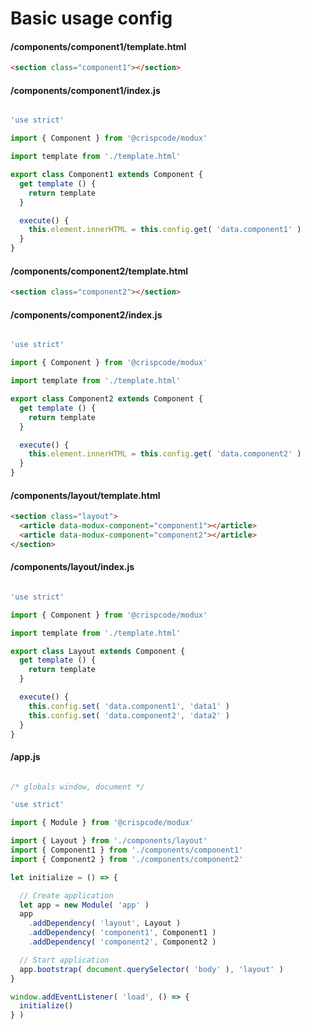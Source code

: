 # Basic usage config

#### /components/component1/template.html

```html
<section class="component1"></section>
```

#### /components/component1/index.js

```js

'use strict'

import { Component } from '@crispcode/modux'

import template from './template.html'

export class Component1 extends Component {
  get template () {
    return template
  }

  execute() {
    this.element.innerHTML = this.config.get( 'data.component1' )
  }
}

```
#### /components/component2/template.html

```html
<section class="component2"></section>
```

#### /components/component2/index.js

```js

'use strict'

import { Component } from '@crispcode/modux'

import template from './template.html'

export class Component2 extends Component {
  get template () {
    return template
  }

  execute() {
    this.element.innerHTML = this.config.get( 'data.component2' )
  }
}

```

#### /components/layout/template.html

```html
<section class="layout">
  <article data-modux-component="component1"></article>
  <article data-modux-component="component2"></article>
</section>
```

#### /components/layout/index.js

```js

'use strict'

import { Component } from '@crispcode/modux'

import template from './template.html'

export class Layout extends Component {
  get template () {
    return template
  }

  execute() {
    this.config.set( 'data.component1', 'data1' )
    this.config.set( 'data.component2', 'data2' )
  }
}

```

#### /app.js

```js

/* globals window, document */

'use strict'

import { Module } from '@crispcode/modux'

import { Layout } from './components/layout'
import { Component1 } from './components/component1'
import { Component2 } from './components/component2'

let initialize = () => {

  // Create application
  let app = new Module( 'app' )
  app
    .addDependency( 'layout', Layout )
    .addDependency( 'component1', Component1 )
    .addDependency( 'component2', Component2 )

  // Start application
  app.bootstrap( document.querySelector( 'body' ), 'layout' )
}

window.addEventListener( 'load', () => {
  initialize()
} )

```